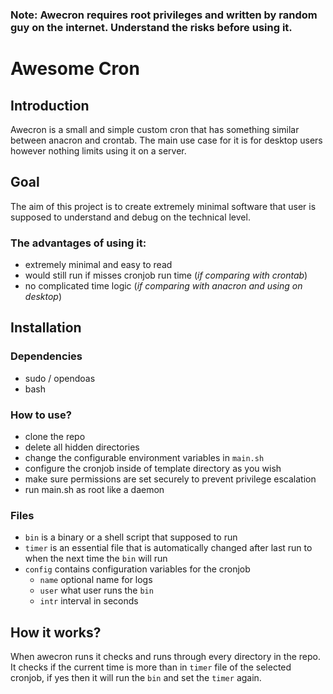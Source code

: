 ### Note: Awecron requires root privileges and written by random guy on the internet. Understand the risks before using it.

# Awesome Cron
## Introduction
Awecron is a small and simple custom cron that has something similar between anacron and crontab.
The main use case for it is for desktop users however nothing limits using it on a server.

## Goal
The aim of this project is to create extremely minimal software that user is supposed to understand and debug on the technical level.

### The advantages of using it:
 * extremely minimal and easy to read
 * would still run if misses cronjob run time (_if comparing with crontab_)
 * no complicated time logic (_if comparing with anacron and using on desktop_)

## Installation

### Dependencies

* sudo / opendoas
* bash

### How to use? 

 * clone the repo
 * delete all hidden directories
 * change the configurable environment variables in `main.sh`
 * configure the cronjob inside of template directory as you wish
 * make sure permissions are set securely to prevent privilege escalation
 * run main.sh as root like a daemon

### Files

 * `bin` is a binary or a shell script that supposed to run
 * `timer` is an essential file that is automatically changed after last run to when the next time the `bin` will run
 * `config` contains configuration variables for the cronjob
    * `name` optional name for logs
    * `user` what user runs the `bin`
    * `intr` interval in seconds

## How it works?

When awecron runs it checks and runs through every directory in the repo. It checks if the current time is more than in `timer` file of the selected cronjob, if yes then it will run the `bin` and set the `timer` again.
